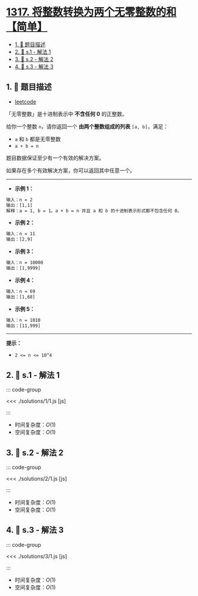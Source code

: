 # [1317. 将整数转换为两个无零整数的和【简单】](https://github.com/tnotesjs/TNotes.leetcode/tree/main/notes/1317.%20%E5%B0%86%E6%95%B4%E6%95%B0%E8%BD%AC%E6%8D%A2%E4%B8%BA%E4%B8%A4%E4%B8%AA%E6%97%A0%E9%9B%B6%E6%95%B4%E6%95%B0%E7%9A%84%E5%92%8C%E3%80%90%E7%AE%80%E5%8D%95%E3%80%91)

<!-- region:toc -->

- [1. 📝 题目描述](#1--题目描述)
- [2. 🎯 s.1 - 解法 1](#2--s1---解法-1)
- [3. 🎯 s.2 - 解法 2](#3--s2---解法-2)
- [4. 🎯 s.3 - 解法 3](#4--s3---解法-3)

<!-- endregion:toc -->

## 1. 📝 题目描述

- [leetcode](https://leetcode.cn/problems/convert-integer-to-the-sum-of-two-no-zero-integers/)

「无零整数」是十进制表示中 **不含任何 0** 的正整数。

给你一个整数 `n`，请你返回一个 **由两个整数组成的列表** `[a, b]`，满足：

- `a` 和 `b` 都是无零整数
- `a + b = n`

题目数据保证至少有一个有效的解决方案。

如果存在多个有效解决方案，你可以返回其中任意一个。

---

- **示例 1：**

```txt
输入：n = 2
输出：[1,1]
解释：a = 1, b = 1。a + b = n 并且 a 和 b 的十进制表示形式都不包含任何 0。
```

- **示例 2：**

```txt
输入：n = 11
输出：[2,9]
```

- **示例 3：**

```txt
输入：n = 10000
输出：[1,9999]
```

- **示例 4：**

```txt
输入：n = 69
输出：[1,68]
```

- **示例 5：**

```txt
输入：n = 1010
输出：[11,999]
```

---

**提示：**

- `2 <= n <= 10^4`

## 2. 🎯 s.1 - 解法 1

::: code-group

<<< ./solutions/1/1.js [js]

:::

- 时间复杂度：$O(1)$
- 空间复杂度：$O(1)$

## 3. 🎯 s.2 - 解法 2

::: code-group

<<< ./solutions/2/1.js [js]

:::

- 时间复杂度：$O(1)$
- 空间复杂度：$O(1)$

## 4. 🎯 s.3 - 解法 3

::: code-group

<<< ./solutions/3/1.js [js]

:::

- 时间复杂度：$O(1)$
- 空间复杂度：$O(1)$
